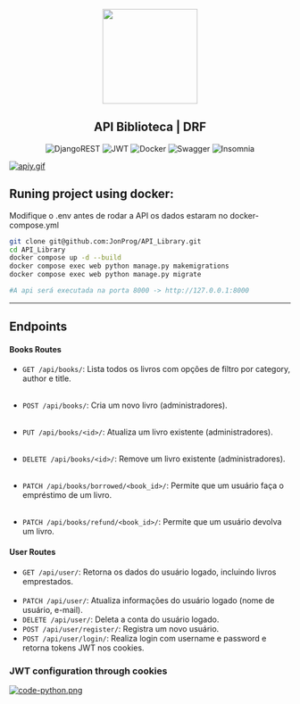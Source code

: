 <p align="center">
    <img src="https://i.postimg.cc/3NQ4jQST/api-3d.png" align="center" width=170px ></img>
</p>    

<h2 align="center">API Biblioteca | DRF</h2>

<div align="center">

![DjangoREST](https://img.shields.io/badge/DJANGO-REST-ff1709?style=for-the-badge&logo=django&logoColor=white&color=ff1709&labelColor=gray)
![JWT](https://img.shields.io/badge/JWT-black?style=for-the-badge&logo=JSON%20web%20tokens)
![Docker](https://img.shields.io/badge/Docker-2CA5E0?style=for-the-badge&logo=docker&logoColor=white)
![Swagger](https://img.shields.io/badge/Swagger-85EA2D?style=for-the-badge&logo=Swagger&logoColor=white)
![Insomnia](https://img.shields.io/badge/Insomnia-black?style=for-the-badge&logo=insomnia&logoColor=5849BE)

</div>

[![apiy.gif](https://i.postimg.cc/0QF6K4j1/apiy.gif)](https://postimg.cc/Vr9s3DXK)

## Runing project using docker:
Modifique o .env antes de rodar a API os dados estaram no docker-compose.yml

~~~~bash
git clone git@github.com:JonProg/API_Library.git
cd API_Library
docker compose up -d --build
docker compose exec web python manage.py makemigrations
docker compose exec web python manage.py migrate
~~~~

~~~~python
#A api será executada na porta 8000 -> http://127.0.0.1:8000
~~~~

___

## Endpoints
#### Books Routes
- `GET /api/books/`: Lista todos os livros com opções de filtro por category, author e title. <br><br>

- `POST /api/books/`: Cria um novo livro (administradores).<br><br>

- `PUT /api/books/<id>/`: Atualiza um livro existente (administradores).<br><br>

- `DELETE /api/books/<id>/`: Remove um livro existente (administradores).<br><br>

- `PATCH /api/books/borrowed/<book_id>/`: Permite que um usuário faça o empréstimo de um livro.<br><br>

- `PATCH /api/books/refund/<book_id>/`: Permite que um usuário devolva um livro.

#### User Routes
- `GET /api/user/`: Retorna os dados do usuário logado, incluindo livros emprestados.<br><br>
- `PATCH /api/user/`: Atualiza informações do usuário logado (nome de usuário, e-mail).
- `DELETE /api/user/`: Deleta a conta do usuário logado.
- `POST /api/user/register/`: Registra um novo usuário.
- `POST /api/user/login/`: Realiza login com username e password e retorna tokens JWT nos cookies.


### JWT configuration through cookies

[![code-python.png](https://i.postimg.cc/wv5yqNnQ/code-python.png)](https://postimg.cc/qhRMQNJN)





